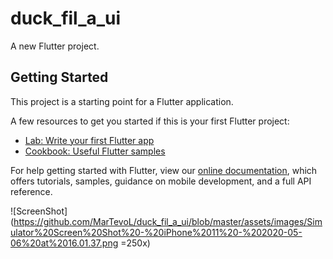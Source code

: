 # duck_fil_a_ui

A new Flutter project.

## Getting Started

This project is a starting point for a Flutter application.

A few resources to get you started if this is your first Flutter project:

- [Lab: Write your first Flutter app](https://flutter.dev/docs/get-started/codelab)
- [Cookbook: Useful Flutter samples](https://flutter.dev/docs/cookbook)

For help getting started with Flutter, view our
[online documentation](https://flutter.dev/docs), which offers tutorials,
samples, guidance on mobile development, and a full API reference.

![ScreenShot](https://github.com/MarTevoL/duck_fil_a_ui/blob/master/assets/images/Simulator%20Screen%20Shot%20-%20iPhone%2011%20-%202020-05-06%20at%2016.01.37.png =250x)

